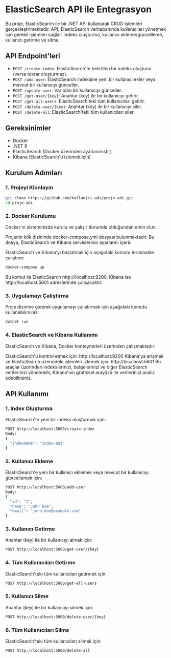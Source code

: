 # ElasticSearch API ile Entegrasyon

Bu proje, ElasticSearch ile bir .NET API kullanarak CRUD işlemleri gerçekleştirmektedir. API, ElasticSearch veritabanında kullanıcıları yönetmek için gerekli işlemleri sağlar: indeks oluşturma, kullanıcı ekleme/güncelleme, kullanıcı getirme ve silme.

## API Endpoint'leri

- `POST /create-index`: ElasticSearch'te belirtilen bir indeks oluşturur (varsa tekrar oluşturmaz).
- `POST /add-user`: ElasticSearch indeksine yeni bir kullanıcı ekler veya mevcut bir kullanıcıyı günceller.
- `POST /update-user`: Var olan bir kullanıcıyı günceller.
- `POST /get-user/{key}`: Anahtar (key) ile bir kullanıcıyı getirir.
- `POST /get-all-users`: ElasticSearch'teki tüm kullanıcıları getirir.
- `POST /delete-user/{key}`: Anahtar (key) ile bir kullanıcıyı siler.
- `POST /delete-all`: ElasticSearch'teki tüm kullanıcıları siler.

## Gereksinimler

- Docker
- .NET 8
- ElasticSearch (Docker üzerinden ayarlanmıştır)
- Kibana (ElasticSearch'ü izlemek için)

## Kurulum Adımları

### 1. Projeyi Klonlayın

```bash
git clone https://github.com/kullanici-adi/proje-adi.git
cd proje-adi
```

### 2. Docker Kurulumu
Docker’ın sisteminizde kurulu ve çalışır durumda olduğundan emin olun.

Projenin kök dizininde docker-compose.yml dosyası bulunmaktadır. Bu dosya, ElasticSearch ve Kibana servislerinin ayarlarını içerir.

ElasticSearch ve Kibana’yı başlatmak için aşağıdaki komutu terminalde çalıştırın:

```bash
docker-compose up
```
Bu komut ile ElasticSearch http://localhost:9200, Kibana ise http://localhost:5601 adreslerinde çalışacaktır.

### 3. Uygulamayı Çalıştırma

Proje dizinine giderek uygulamayı çalıştırmak için aşağıdaki komutu kullanabilirsiniz:

```bash
dotnet run
```

### 4. ElasticSearch ve Kibana Kullanımı

ElasticSearch ve Kibana, Docker konteynerleri üzerinden çalışmaktadır:

ElasticSearch'ü kontrol etmek için: http://localhost:9200
Kibana'ya erişmek ve ElasticSearch üzerindeki işlemleri izlemek için: http://localhost:5601
Bu araçlar üzerinden indekslerinizi, belgelerinizi ve diğer ElasticSearch verilerinizi yönetebilir, Kibana'nın grafiksel arayüzü ile verilerinizi analiz edebilirsiniz.


## API Kullanımı
### 1. Index Oluşturma

ElasticSearch'te yeni bir indeks oluşturmak için:
```bash
POST http://localhost:5000/create-index
Body: 
{
  "indexName": "index-adi"
}
```

### 2. Kullanıcı Ekleme
ElasticSearch'e yeni bir kullanıcı eklemek veya mevcut bir kullanıcıyı güncellemek için:

```bash
POST http://localhost:5000/add-user
Body:
{
  "id": "1",
  "name": "John Doe",
  "email": "john.doe@example.com"
}
```

### 3. Kullanıcı Getirme
Anahtar (key) ile bir kullanıcıyı almak için:

```bash
POST http://localhost:5000/get-user/{key}
```

### 4. Tüm Kullanıcıları Getirme
ElasticSearch'teki tüm kullanıcıları getirmek için:

```bash
POST http://localhost:5000/get-all-users
```

### 5. Kullanıcı Silme
Anahtar (key) ile bir kullanıcıyı silmek için:

```bash
POST http://localhost:5000/delete-user/{key}
```

### 6. Tüm Kullanıcıları Silme
ElasticSearch'teki tüm kullanıcıları silmek için:

```bash
POST http://localhost:5000/delete-all
```
